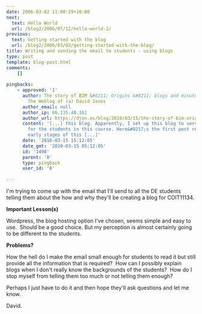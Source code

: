 ```yaml
---
date: 2006-03-02 11:00:29+10:00
next:
  text: Hello World
  url: /blog2/2006/07/12/hello-world-2/
previous:
  text: Getting started with the blog
  url: /blog2/2006/03/02/getting-started-with-the-blog/
title: Writing and sending the email to students - using blogs
type: post
template: blog-post.html
comments:
    []
    
pingbacks:
    - approved: '1'
      author: The story of BIM &#8211; Origins &#8211; blogs and minute papers &laquo;
        The Weblog of (a) David Jones
      author_email: null
      author_ip: 66.135.48.161
      author_url: https://djon.es/blog/2010/03/15/the-story-of-bim-origins-blogs-and-minute-papers/
      content: '[...] this blog. Apparently, I set up this blog to serve as an example
        for the students in this course. Here&#8217;s the first post reflecting on the
        early stages of this [...]'
      date: '2010-03-15 15:12:05'
      date_gmt: '2010-03-15 05:12:05'
      id: '1498'
      parent: '0'
      type: pingback
      user_id: '0'
    
---
```

I'm trying to come up with the email that I'll send to all the DE students telling them about the how and why they'll be creating a blog for COIT11134.

**Important Lesson(s)**

Wordpress, the blog hosting option I've chosen, seems simple and easy to use.  Should be a good choice. But my perception is almost certainly going to be different to the students.

**Problems?**

How the hell do I make the email small enough for students to read it but still provide all the information that is required?  How can I possibly explain blogs when I don't really know the backgrounds of the students?  How do I stop myself from telling them too much or not telling them enough?

Perhaps I just have to do it and then hope they'll ask questions and let me know.

David.